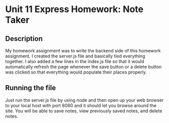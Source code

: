# Unit 11 Express Homework: Note Taker

## Description

My homework assignment was to write the backend side of this homework assignment. I created the server.js file and basically tied everything together. I also added a few lines in the index.js file so that it would automatically refresh the page whenever the save button or a delete button was clicked so that everything would populate their places properly.

## Running the file

Just run the server.js file by using node and then open up your web browser to your local host with port 8080 and it should let you browse around the site. You will be able to save notes, view previously saved notes, and delete notes.